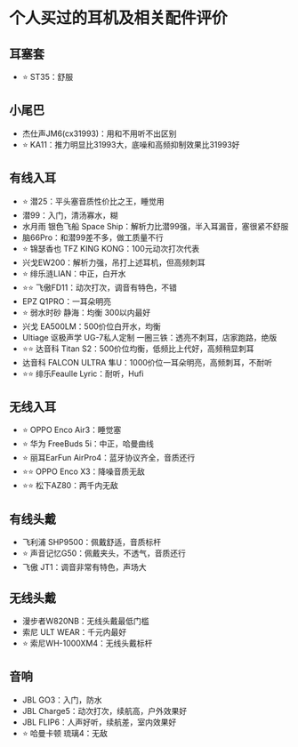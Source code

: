 # 个人买过的耳机及相关配件评价

## 耳塞套

- ⭐ ST35：舒服

## 小尾巴

- 杰仕声JM6(cx31993)：用和不用听不出区别
- ⭐ KA11：推力明显比31993大，底噪和高频抑制效果比31993好

## 有线入耳

- ⭐ 潜25：平头塞音质性价比之王，睡觉用
- 潜99：入门，清汤寡水，糊
- 水月雨 银色飞船 Space Ship：解析力比潜99强，半入耳漏音，塞很紧不舒服
- 脑66Pro：和潜99差不多，做工质量不行
- ⭐ 锦瑟香也 TFZ KING KONG：100元动次打次代表
- 兴戈EW200：解析力强，吊打上述耳机，但高频刺耳
- ⭐ 绯乐涟LIAN：中正，白开水
- ⭐⭐ 飞傲FD11：动次打次，调音有特色，不错
- EPZ Q1PRO：一耳朵明亮
- ⭐ 弱水时砂 静海：均衡 300以内最好
- 兴戈 EA500LM：500价位白开水，均衡
- Ultiage 讴极声学 UG-7私人定制 一圈三铁：透亮不刺耳，店家跑路，绝版
- ⭐⭐ 达音科 Titan S2：500价位均衡，低频比上代好，高频稍显刺耳
- 达音科 FALCON ULTRA 隼U：1000价位一耳朵明亮，高频刺耳，不耐听
- ⭐⭐ 绯乐Feaulle Lyric：耐听，Hufi

## 无线入耳

- ⭐ OPPO Enco Air3：睡觉塞
- ⭐ 华为 FreeBuds 5i：中正，哈曼曲线
- ⭐ 丽耳EarFun AirPro4：蓝牙协议齐全，音质还行
- ⭐⭐ OPPO Enco X3：降噪音质无敌
- ⭐⭐ 松下AZ80：两千内无敌

## 有线头戴

- 飞利浦 SHP9500：佩戴舒适，音质标杆
- ⭐ 声音记忆G50：佩戴夹头，不透气，音质还行
- 飞傲 JT1：调音非常有特色，声场大

## 无线头戴

- 漫步者W820NB：无线头戴最低门槛
- 索尼 ULT WEAR：千元内最好
- ⭐ 索尼WH-1000XM4：无线头戴标杆

## 音响

- JBL GO3：入门，防水
- JBL Charge5：动次打次，续航高，户外效果好
- JBL FLIP6：人声好听，续航差，室内效果好
- ⭐ 哈曼卡顿 琉璃4：无敌